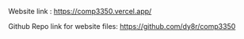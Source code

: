 Website link : 
https://comp3350.vercel.app/

Github Repo link for website files:
https://github.com/dy8r/comp3350